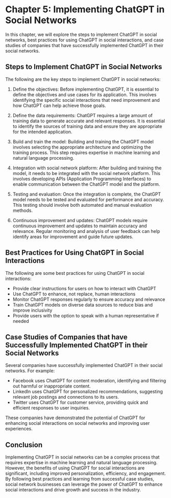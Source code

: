 Chapter 5: Implementing ChatGPT in Social Networks
==================================================

In this chapter, we will explore the steps to implement ChatGPT in social networks, best practices for using ChatGPT in social interactions, and case studies of companies that have successfully implemented ChatGPT in their social networks.

Steps to Implement ChatGPT in Social Networks
---------------------------------------------

The following are the key steps to implement ChatGPT in social networks:

1. Define the objectives: Before implementing ChatGPT, it is essential to define the objectives and use cases for its application. This involves identifying the specific social interactions that need improvement and how ChatGPT can help achieve those goals.

2. Define the data requirements: ChatGPT requires a large amount of training data to generate accurate and relevant responses. It is essential to identify the sources of training data and ensure they are appropriate for the intended application.

3. Build and train the model: Building and training the ChatGPT model involves selecting the appropriate architecture and optimizing the training process. This step requires expertise in machine learning and natural language processing.

4. Integration with social network platform: After building and training the model, it needs to be integrated with the social network platform. This involves developing APIs (Application Programming Interfaces) to enable communication between the ChatGPT model and the platform.

5. Testing and evaluation: Once the integration is complete, the ChatGPT model needs to be tested and evaluated for performance and accuracy. This testing should involve both automated and manual evaluation methods.

6. Continuous improvement and updates: ChatGPT models require continuous improvement and updates to maintain accuracy and relevance. Regular monitoring and analysis of user feedback can help identify areas for improvement and guide future updates.

Best Practices for Using ChatGPT in Social Interactions
-------------------------------------------------------

The following are some best practices for using ChatGPT in social interactions:

* Provide clear instructions for users on how to interact with ChatGPT
* Use ChatGPT to enhance, not replace, human interactions
* Monitor ChatGPT responses regularly to ensure accuracy and relevance
* Train ChatGPT models on diverse data sources to reduce bias and improve inclusivity
* Provide users with the option to speak with a human representative if needed

Case Studies of Companies that have Successfully Implemented ChatGPT in their Social Networks
---------------------------------------------------------------------------------------------

Several companies have successfully implemented ChatGPT in their social networks. For example:

* Facebook uses ChatGPT for content moderation, identifying and filtering out harmful or inappropriate content.
* LinkedIn uses ChatGPT for personalized recommendations, suggesting relevant job postings and connections to its users.
* Twitter uses ChatGPT for customer service, providing quick and efficient responses to user inquiries.

These companies have demonstrated the potential of ChatGPT for enhancing social interactions on social networks and improving user experiences.

Conclusion
----------

Implementing ChatGPT in social networks can be a complex process that requires expertise in machine learning and natural language processing. However, the benefits of using ChatGPT for social interactions are significant, including improved personalization, efficiency, and engagement. By following best practices and learning from successful case studies, social network businesses can leverage the power of ChatGPT to enhance social interactions and drive growth and success in the industry.
